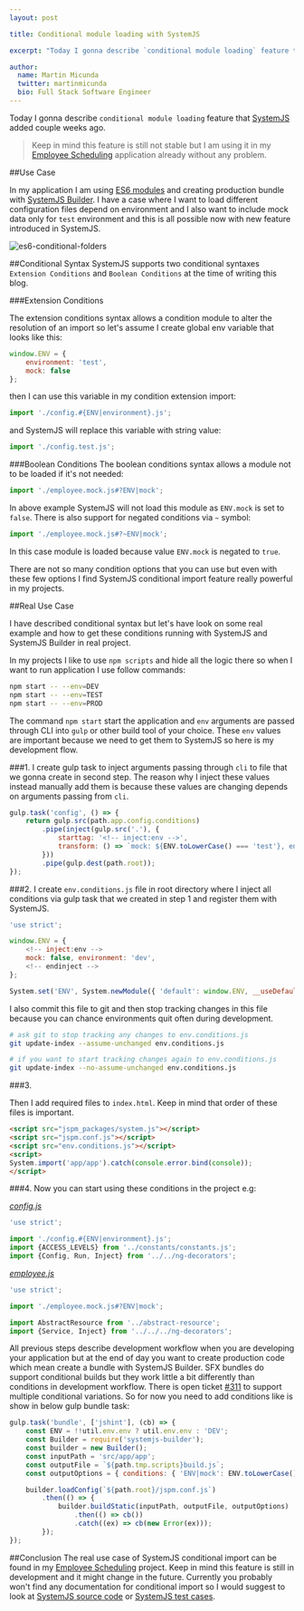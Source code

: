 ```yaml
---
layout: post

title: Conditional module loading with SystemJS

excerpt: "Today I gonna describe `conditional module loading` feature that SystemJS added couple weeks ago."

author:
  name: Martin Micunda
  twitter: martinmicunda
  bio: Full Stack Software Engineer
---
```


Today I gonna describe `conditional module loading` feature that [SystemJS](https://github.com/systemjs/systemjs) added couple weeks ago.

> Keep in mind this feature is still not stable but I am using it in my [Employee Scheduling](https://github.com/martinmicunda/employee-scheduling-ui) application already without any problem. 

##Use Case

In my application I am using [ES6 modules](http://www.2ality.com/2014/09/es6-modules-final.html) and creating production bundle with [SystemJS Builder](https://github.com/systemjs/builder). I have a case where I want to load different configuration files depend on environment and I also want to include mock data only for `test` environment and this is all possible now with new feature introduced in SystemJS.

![es6-conditional-folders](https://raw.githubusercontent.com/martinmicunda/martinmicunda.github.io/master/images/posts/es6-conditional-folders.png)

##Conditional Syntax
SystemJS supports two conditional syntaxes `Extension Conditions` and `Boolean Conditions` at the time of writing this blog.

###Extension Conditions

The extension conditions syntax allows a condition module to alter the resolution of an import so let's assume I create global env variable that looks like this:

```js
window.ENV = {
    environment: 'test', 
    mock: false
};
```

then I can use this variable in my condition extension import:

```js
import './config.#{ENV|environment}.js';
```
and SystemJS will replace this variable with string value:

```js
import './config.test.js';
```

###Boolean Conditions
The boolean conditions syntax allows a module not to be loaded if it's not needed:

```js
import './employee.mock.js#?ENV|mock';
```

In above example SystemJS will not load this module as `ENV.mock` is set to `false`. There is also support for negated conditions via `~` symbol:

```js
import './employee.mock.js#?~ENV|mock';
```

In this case module is loaded because value `ENV.mock` is negated to `true`.

There are not so many condition options that you can use but even with these few options I find SystemJS conditional import feature really powerful in my projects.

##Real Use Case

I have described conditional syntax but let's have look on some real example and how to get these conditions running with SystemJS and SystemJS Builder in real project.

In my projects I like to use `npm scripts` and hide all the logic there so when I want to run application I use follow commands:

```bash
npm start -- --env=DEV
npm start -- --env=TEST
npm start -- --env=PROD
```

The command `npm start` start the application and `env` arguments are passed through CLI into `gulp` or other build tool of your choice. These `env` values are important because we need to get them to SystemJS so here is my development flow.

###1.
I create gulp task to inject arguments passing through `cli` to file that we gonna create in second step. The reason why I inject these values instead manually add them is because these values are changing depends on arguments passing from `cli`.

```js
gulp.task('config', () => {
    return gulp.src(path.app.config.conditions)
        .pipe(inject(gulp.src('.'), {
            starttag: '<!-- inject:env -->',
            transform: () => `mock: ${ENV.toLowerCase() === 'test'}, environment: '${env.toLowerCase()}',`
        }))
        .pipe(gulp.dest(path.root));
});
```
###2.
I create `env.conditions.js` file in root directory where I inject all conditions via gulp task that we created in step 1 and register them with SystemJS.

```js
'use strict';

window.ENV = {
    <!-- inject:env -->
    mock: false, environment: 'dev',
    <!-- endinject -->
};

System.set('ENV', System.newModule({ 'default': window.ENV, __useDefault: true }));
```
I also commit this file to git and then stop tracking changes in this file because you can chance environments quit often during development. 

```bash
# ask git to stop tracking any changes to env.conditions.js
git update-index --assume-unchanged env.conditions.js

# if you want to start tracking changes again to env.conditions.js
git update-index --no-assume-unchanged env.conditions.js
```

###3.

Then I add required files to `index.html`. Keep in mind that order of these files is important.

```html
<script src="jspm_packages/system.js"></script>
<script src="jspm.conf.js"></script>
<script src="env.conditions.js"></script>
<script>         
System.import('app/app').catch(console.error.bind(console)); 
</script>
```

###4.
Now you can start using these conditions in the project e.g:

[*config.js*](https://github.com/martinmicunda/employee-scheduling-ui/blob/master/src%2Fapp%2Fcore%2Fconfig%2Fconfig.js)

```js
'use strict';

import './config.#{ENV|environment}.js';
import {ACCESS_LEVELS} from '../constants/constants.js';
import {Config, Run, Inject} from '../../ng-decorators';
```

[*employee.js*](https://github.com/martinmicunda/employee-scheduling-ui/blob/master/src%2Fapp%2Fcore%2Fresources%2Femployee%2Femployee.js)

```js
'use strict';

import './employee.mock.js#?ENV|mock';

import AbstractResource from '../abstract-resource';
import {Service, Inject} from '../../../ng-decorators'; 
```

All previous steps describe development workflow when you are developing your application but at the end of day you want to create production code which mean create a bundle with SystemJS Builder. SFX bundles do support conditional builds but they work little a bit differently than conditions in development workflow. There is open ticket [#311](https://github.com/systemjs/builder/issues/311) to support multiple conditional variations. So for now you need to add conditions like is show in below gulp bundle task:

```js
gulp.task('bundle', ['jshint'], (cb) => {
    const ENV = !!util.env.env ? util.env.env : 'DEV';
    const Builder = require('systemjs-builder');
    const builder = new Builder();
    const inputPath = 'src/app/app';
    const outputFile = `${path.tmp.scripts}build.js`;
    const outputOptions = { conditions: { 'ENV|mock': ENV.toLowerCase() === 'test', 'ENV|environment': ENV.toLowerCase() }, sourceMaps: true, config: {sourceRoot: path.tmp.scripts} };

    builder.loadConfig(`${path.root}/jspm.conf.js`)
        .then(() => {
            builder.buildStatic(inputPath, outputFile, outputOptions)
                .then(() => cb())
                .catch((ex) => cb(new Error(ex)));
        });
});
```

##Conclusion
The real use case of SystemJS conditional import can be found in my [Employee Scheduling](https://github.com/martinmicunda/employee-scheduling-ui) project. Keep in mind this feature is still in development and it might change in the future. Currently you probably won't find any documentation for conditional import so I would suggest to look at [SystemJS source code](https://github.com/systemjs/systemjs/blob/master/lib%2Fconditionals.js) or [SystemJS test cases](https://github.com/systemjs/systemjs/blob/1cfd5fe623cd5df443667e57bf26148ee5647789/test%2Ftest.js).
